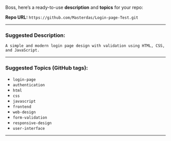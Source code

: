 Boss, here’s a ready-to-use **description** and **topics** for your repo:

**Repo URL:** `https://github.com/Masterdas/Login-page-Test.git`

---

### Suggested Description:

`A simple and modern login page design with validation using HTML, CSS, and JavaScript.`

---

### Suggested Topics (GitHub tags):

* `login-page`
* `authentication`
* `html`
* `css`
* `javascript`
* `frontend`
* `web-design`
* `form-validation`
* `responsive-design`
* `user-interface`

---

